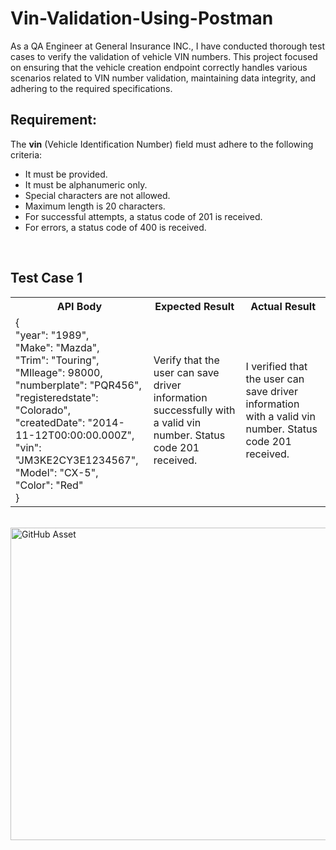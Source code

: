 <!DOCTYPE html>
<html lang="en">
<head>
    <meta charset="UTF-8">
    <meta name="viewport" content="width=device-width, initial-scale=1.0">
</head>
<body>
    <h1>Vin-Validation-Using-Postman</h1>
    <p>
        As a QA Engineer at General Insurance INC., I have conducted thorough test cases to verify the validation of vehicle VIN numbers. This project focused on ensuring that the vehicle creation endpoint correctly handles various scenarios related to VIN number validation, maintaining data integrity, and adhering to the required specifications.
    </p>
    <h2>Requirement:</h2>
    <p>The <strong>vin</strong> (Vehicle Identification Number) field must adhere to the following criteria:</p>
    <ul>
        <li>It must be provided.</li>
        <li>It must be alphanumeric only.</li>
        <li>Special characters are not allowed.</li>
        <li>Maximum length is 20 characters.</li>
        <li>For successful attempts, a status code of 201 is received.</li>
        <li>For errors, a status code of 400 is received.</li>
    </ul>
    <br>
    <h2>Test Case 1</h2>
    <table>
        <tr>
            <th>API Body</th>
            <th>Expected Result</th>
            <th>Actual Result</th>
        </tr>
        <tr>
            <td>
                { <br>
                "year": "1989", <br>
                "Make": "Mazda", <br>
                "Trim": "Touring", <br>
                "MIleage": 98000, <br>
                "numberplate": "PQR456", <br>
                "registeredstate": "Colorado", <br>
                "createdDate": "2014-11-12T00:00:00.000Z", <br>
                "vin": "JM3KE2CY3E1234567", <br>
                "Model": "CX-5", <br>
                "Color": "Red" <br>
                }
            </td>
            <td>Verify that the user can save driver information successfully with a valid vin number. Status code 201 received.</td>
            <td>I verified that the user can save driver information with a valid vin number. Status code 201 received.</td>
        </tr>
    </table>
    <br>
    <img src="https://github.com/Larry-Wilkes-CyberCloud/Vin-Validation-using-Postman/assets/93053015/c7d9d436-a935-4952-aee1-fad8a640375c" width="1000" height="500" alt="GitHub Asset">
</body>
</html>
